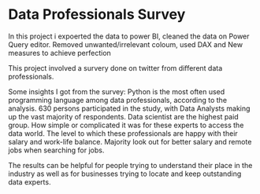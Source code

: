 # Data Professionals Survey


In this project i expoerted the data to power BI, cleaned the data on Power Query editor.
Removed unwanted/irrelevant coloum, used DAX and New measures to achieve perfection

This project involved a survery done on twitter from different data professionals.

Some insights I got from the survey:
Python is the most often used programming language among data professionals, according to the analysis.
630 persons participated in the study, with Data Analysts making up the vast majority of respondents.
Data scientist are the highest paid group.
How simple or complicated it was for these experts to access the data world.
The level to which these professionals are happy with their salary and work-life balance.
Majority look out for better salary and remote jobs when searching for jobs.

The results can be helpful for people trying to understand their place in the industry as well as for businesses trying to locate and keep outstanding data experts.

